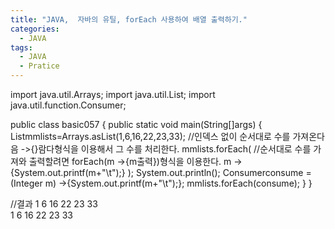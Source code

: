 ```yaml
---
title: "JAVA,  자바의 유틸, forEach 사용하여 배열 출력하기."
categories:
  - JAVA
tags:
  - JAVA
  - Pratice
---
```


import java.util.Arrays;
import java.util.List;
import java.util.function.Consumer;

public class basic057 {
	public static void main(String[]args) {
		List<Integer>mmlists=Arrays.asList(1,6,16,22,23,33); //인덱스 없이 순서대로 수를 가져온다음 ->{}람다형식을 이용해서 그 수를 처리한다.
		mmlists.forEach(									//순서대로 수를 가져와 출력할려면 forEach(m ->{m출력})형식을 이용한다.
				m -> {System.out.printf(m+"\t");}
	);
		System.out.println();
		Consumer<Integer>consume = (Integer m) ->{System.out.printf(m+"\t");};
		mmlists.forEach(consume);
}
}



//결과
1	6	16	22	23	33	
1	6	16	22	23	33	
